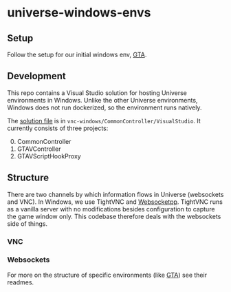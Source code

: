 # universe-windows-envs

## Setup
Follow the setup for our initial windows env, [GTA](vnc-gtav/README.md).

## Development
This repo contains a Visual Studio solution for hosting Universe environments in Windows. Unlike the other Universe environments, Windows does not run dockerized, so the environment runs natively. 

The [solution file](vnc-windows/CommonController/VisualStudio) is in `vnc-windows/CommonController/VisualStudio`. It currently consists of three projects:

0. CommonController
0. GTAVController
0. GTAVScriptHookProxy

## Structure

There are two channels by which information flows in Universe (websockets and VNC). In Windows, we use TightVNC and [Websocketpp](https://github.com/zaphoyd/websocketpp). TightVNC runs as a vanilla server with no modifications besides configuration to capture the game window only. This codebase therefore deals with the websockets side of things.

### VNC

### Websockets

For more on the structure of specific environments (like [GTA](vnc-gtav/README.md#structure)) see their readmes.

